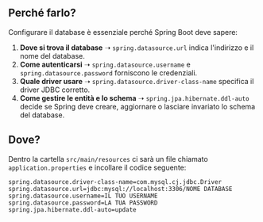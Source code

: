 ## Perché farlo?
Configurare il database è essenziale perché Spring Boot deve sapere:
1. **Dove si trova il database** ➝ `spring.datasource.url` indica l'indirizzo e il nome del database.
2. **Come autenticarsi** ➝ `spring.datasource.username` e `spring.datasource.password` forniscono le credenziali.
3. **Quale driver usare** ➝ `spring.datasource.driver-class-name` specifica il driver JDBC corretto.
4. **Come gestire le entità e lo schema** ➝ `spring.jpa.hibernate.ddl-auto` decide se Spring deve creare, aggiornare o lasciare invariato lo schema del database.

## Dove?
Dentro la cartella `src/main/resources` ci sarà un file chiamato `application.properties` e incollare il codice seguente:
```properties
spring.datasource.driver-class-name=com.mysql.cj.jdbc.Driver
spring.datasource.url=jdbc:mysql://localhost:3306/NOME DATABASE
spring.datasource.username=IL TUO USERNAME
spring.datasource.password=LA TUA PASSWORD
spring.jpa.hibernate.ddl-auto=update
```